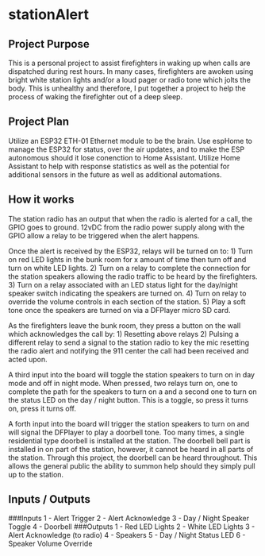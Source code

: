 # stationAlert
## Project Purpose
This is a personal project to assist firefighters in waking up when calls are dispatched during rest hours.  In many cases, firefighters are awoken using bright white station lights and/or a loud pager or radio tone which jolts the body.  This is unhealthy and therefore, I put together a project to help the process of waking the firefighter out of a deep sleep.  
## Project Plan
Utilize an ESP32 ETH-01 Ethernet module to be the brain.  Use espHome to manage the ESP32 for status, over the air updates, and to make the ESP autonomous should it lose conenction to Home Assistant.  Utilize Home Assistant to help with response statistics as well as the potential for additional sensors in the future as well as additional automations.  

## How it works
The station radio has an output that when the radio is alerted for a call, the GPIO goes to ground.  12vDC from the radio power supply along with the GPIO allow a relay to be triggered when the alert happens.

Once the alert is received by the ESP32, relays will be turned on to:  1) Turn on red LED lights in the bunk room for x amount of time then turn off and turn on white LED lights.  2) Turn on a relay to complete the connection for the station speakers allowing the radio traffic to be heard by the firefighters.  3) Turn on a relay associated with an LED status light for the day/night speaker switch indicating the speakers are turned on.  4) Turn on relay to override the volume controls in each section of the station.  5) Play a soft tone once the speakers are turned on via a DFPlayer micro SD card.  

As the firefighters leave the bunk room, they press a button on the wall which acknowledges the call by:  1) Resetting above relays  2) Pulsing a different relay to send a signal to the station radio to key the mic resetting the radio alert and notifying the 911 center the call had been received and acted upon.

A third input into the board will toggle the station speakers to turn on in day mode and off in night mode.  When pressed, two relays turn on, one to complete the path for the speakers to turn on a and a second one to turn on the status LED on the day / night button.  This is a toggle, so press it turns on, press it turns off.

A forth input into the board will trigger the station speakers to turn on and will signal the DFPlayer to play a doorbell tone.  Too many times, a single residential type doorbell is installed at the station.  The doorbell bell part is installed in on part of the station, however, it cannot be heard in all parts of the station.  Through this project, the doorbell can be heard throughout.  This allows the general public the ability to summon help should they simply pull up to the station.

## Inputs / Outputs
###Inputs
1 - Alert Trigger
2 - Alert Acknowledge
3 - Day / Night Speaker Toggle
4 - Doorbell
###Outputs
1 - Red LED Lights
2 - White LED Lights
3 - Alert Acknowledge (to radio)
4 - Speakers
5 - Day / Night Status LED
6 - Speaker Volume Override
